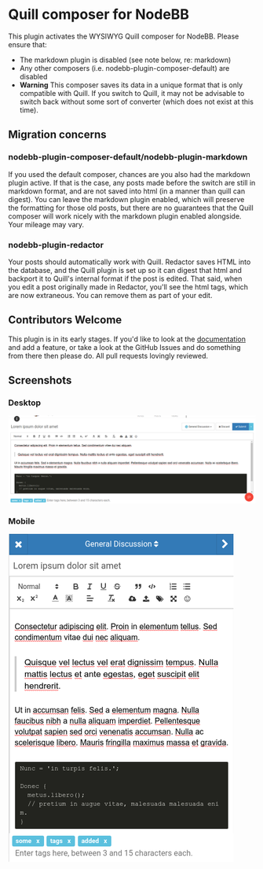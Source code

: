# Quill composer for NodeBB

This plugin activates the WYSIWYG Quill composer for NodeBB. Please ensure that:

* The markdown plugin is disabled (see note below, re: markdown)
* Any other composers (i.e. nodebb-plugin-composer-default) are disabled
* **Warning** This composer saves its data in a unique format that is only compatible with Quill. If you switch to Quill, it may not be advisable to switch back without some sort of converter (which does not exist at this time).

## Migration concerns

### nodebb-plugin-composer-default/nodebb-plugin-markdown

If you used the default composer, chances are you also had the markdown plugin active. If that is the case, any posts made before the switch are still in markdown format, and are not saved into html (in a manner than quill can digest). You can leave the markdown plugin enabled, which will preserve the formatting for those old posts, but there are no guarantees that the Quill composer will work nicely with the markdown plugin enabled alongside. Your mileage may vary.

### nodebb-plugin-redactor

Your posts should automatically work with Quill. Redactor saves HTML into the database, and the Quill plugin is set up so it can digest that html and backport it to Quill's internal format if the post is edited. That said, when you edit a post originally made in Redactor, you'll see the html tags, which are now extraneous. You can remove them as part of your edit.

## Contributors Welcome
This plugin is in its early stages. If you'd like to look at the [documentation](https://quilljs.com/docs/) and add a feature, or take a look at the GitHub Issues and do something from there then please do. All pull requests lovingly reviewed.

## Screenshots

### Desktop

![Desktop](/screenshots/desktop.png)

### Mobile

![Mobile](/screenshots/mobile.png)
